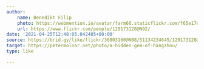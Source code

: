 ```yaml
---
author:
    name: Benedikt Filip
    photo: https://webmention.io/avatar/farm66.staticflickr.com/f65e17ca2f3126c6d4b60c12df5902909432be11c1a2d068395c685ffb27716f.jpg
    url: https://www.flickr.com/people/129173128@N02/
date: '2021-04-25T12:48:05.042405+00:00'
source: https://brid.gy/like/flickr/36003160@N08/51134234645/129173128@N02
target: https://petermolnar.net/photo/a-hidden-gem-of-hangzhou/
type: like

---
```




